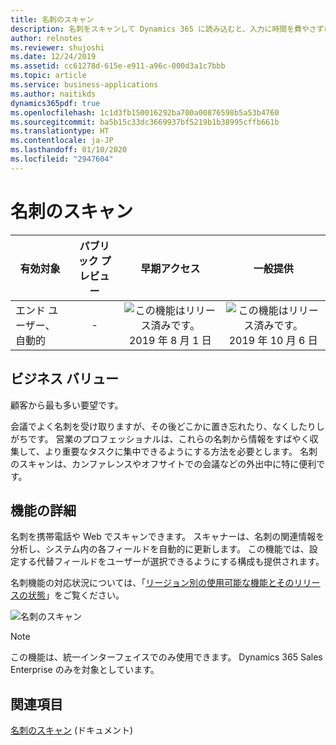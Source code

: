 ```yaml
---
title: 名刺のスキャン
description: 名刺をスキャンして Dynamics 365 に読み込むと、入力に時間を費やさずにすみます。
author: relnotes
ms.reviewer: shujoshi
ms.date: 12/24/2019
ms.assetid: cc61278d-615e-e911-a96c-000d3a1c7bbb
ms.topic: article
ms.service: business-applications
ms.author: naitikds
dynamics365pdf: true
ms.openlocfilehash: 1c1d3fb150016292ba700a00876598b5a53b4760
ms.sourcegitcommit: ba5b15c33dc3669937bf5219b1b38995cffb661b
ms.translationtype: HT
ms.contentlocale: ja-JP
ms.lasthandoff: 01/10/2020
ms.locfileid: "2947604"
---
```

# <a name="business-card-scan"></a>名刺のスキャン


| 有効対象    |  パブリック プレビュー | 早期アクセス | 一般提供 | 
| ---------- | :----------: |:----------: |:----------: |
|エンド ユーザー、自動的|-|![この機能はリリース済みです。](/dynamics365-release-plan/media/green-checkmark.png "この機能はリリース済みです。") 2019 年 8 月 1 日| ![この機能はリリース済みです。](/dynamics365-release-plan/media/green-checkmark.png "この機能はリリース済みです。") 2019 年 10 月 6 日|


## <a name="business-value"></a>ビジネス バリュー
<!-- bv start -->
顧客から最も多い要望です。 

会議でよく名刺を受け取りますが、その後どこかに置き忘れたり、なくしたりしがちです。 営業のプロフェッショナルは、これらの名刺から情報をすばやく収集して、より重要なタスクに集中できるようにする方法を必要とします。 名刺のスキャンは、カンファレンスやオフサイトでの会議などの外出中に特に便利です。
<!-- bv end -->



## <a name="feature-details"></a>機能の詳細
<!--feature detail start -->
名刺を携帯電話や Web でスキャンできます。 スキャナーは、名刺の関連情報を分析し、システム内の各フィールドを自動的に更新します。 この機能では、設定する代替フィールドをユーザーが選択できるようにする構成も提供されます。

名刺機能の対応状況については、「[リージョン別の使用可能な機能とそのリリースの状態](https://docs.microsoft.com/ai-builder/availability-region#availability-and-release-status-of-features-by-region)」をご覧ください。
<!--feature detail end -->

![名刺のスキャン](media/BusinessCardScan_Mockups.png "名刺のスキャン")
<!-- Picture 1 -->

> [!NOTE]
> この機能は、統一インターフェイスでのみ使用できます。 Dynamics 365 Sales Enterprise のみを対象としています。





## <a name="see-also"></a>関連項目
[名刺のスキャン](https://docs.microsoft.com/dynamics365/customer-engagement/sales-enterprise/scan-business-cards) (ドキュメント)
